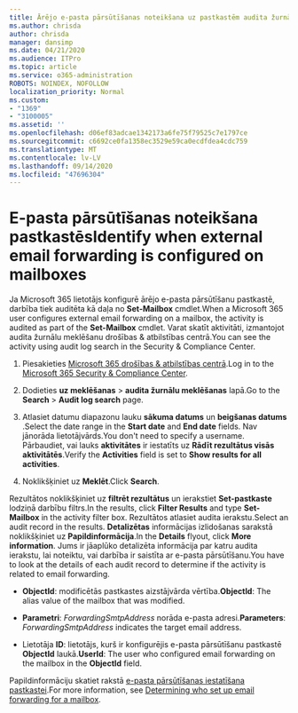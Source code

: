 ```yaml
---
title: Ārējo e-pasta pārsūtīšanas noteikšana uz pastkastēm audita žurnālos
ms.author: chrisda
author: chrisda
manager: dansimp
ms.date: 04/21/2020
ms.audience: ITPro
ms.topic: article
ms.service: o365-administration
ROBOTS: NOINDEX, NOFOLLOW
localization_priority: Normal
ms.custom:
- "1369"
- "3100005"
ms.assetid: ''
ms.openlocfilehash: d06ef83adcae1342173a6fe75f79525c7e1797ce
ms.sourcegitcommit: c6692ce0fa1358ec3529e59ca0ecdfdea4cdc759
ms.translationtype: MT
ms.contentlocale: lv-LV
ms.lasthandoff: 09/14/2020
ms.locfileid: "47696304"
---
```

# <a name="identify-when-external-email-forwarding-is-configured-on-mailboxes"></a><span data-ttu-id="a54cf-102">E-pasta pārsūtīšanas noteikšana pastkastēs</span><span class="sxs-lookup"><span data-stu-id="a54cf-102">Identify when external email forwarding is configured on mailboxes</span></span>

<span data-ttu-id="a54cf-103">Ja Microsoft 365 lietotājs konfigurē ārējo e-pasta pārsūtīšanu pastkastē, darbība tiek auditēta kā daļa no **Set-Mailbox** cmdlet.</span><span class="sxs-lookup"><span data-stu-id="a54cf-103">When a Microsoft 365 user configures external email forwarding on a mailbox, the activity is audited as part of the **Set-Mailbox** cmdlet.</span></span> <span data-ttu-id="a54cf-104">Varat skatīt aktivitāti, izmantojot audita žurnālu meklēšanu drošības & atbilstības centrā.</span><span class="sxs-lookup"><span data-stu-id="a54cf-104">You can see the activity using audit log search in the Security & Compliance Center.</span></span>

1. <span data-ttu-id="a54cf-105">Piesakieties [Microsoft 365 drošības & atbilstības centrā](https://protection.office.com/).</span><span class="sxs-lookup"><span data-stu-id="a54cf-105">Log in to the [Microsoft 365 Security & Compliance Center](https://protection.office.com/).</span></span>

2. <span data-ttu-id="a54cf-106">Dodieties **uz meklēšanas**  >  **audita žurnālu meklēšanas** lapā.</span><span class="sxs-lookup"><span data-stu-id="a54cf-106">Go to the **Search** > **Audit log search** page.</span></span>

3. <span data-ttu-id="a54cf-107">Atlasiet datumu diapazonu lauku **sākuma datums** un **beigšanas datums** .</span><span class="sxs-lookup"><span data-stu-id="a54cf-107">Select the date range in the **Start date** and **End date** fields.</span></span> <span data-ttu-id="a54cf-108">Nav jānorāda lietotājvārds.</span><span class="sxs-lookup"><span data-stu-id="a54cf-108">You don't need to specify a username.</span></span> <span data-ttu-id="a54cf-109">Pārbaudiet, vai lauks **aktivitātes** ir iestatīts uz **Rādīt rezultātus visās aktivitātēs**.</span><span class="sxs-lookup"><span data-stu-id="a54cf-109">Verify the **Activities** field is set to **Show results for all activities**.</span></span>

4. <span data-ttu-id="a54cf-110">Noklikšķiniet uz **Meklēt**.</span><span class="sxs-lookup"><span data-stu-id="a54cf-110">Click **Search**.</span></span>

<span data-ttu-id="a54cf-111">Rezultātos noklikšķiniet uz **filtrēt rezultātus** un ierakstiet **Set-pastkaste** lodziņā darbību filtrs.</span><span class="sxs-lookup"><span data-stu-id="a54cf-111">In the results, click **Filter Results** and type **Set-Mailbox** in the activity filter box.</span></span> <span data-ttu-id="a54cf-112">Rezultātos atlasiet audita ierakstu.</span><span class="sxs-lookup"><span data-stu-id="a54cf-112">Select an audit record in the results.</span></span> <span data-ttu-id="a54cf-113">**Detalizētas** informācijas izlidošanas sarakstā noklikšķiniet uz **Papildinformācija**.</span><span class="sxs-lookup"><span data-stu-id="a54cf-113">In the **Details** flyout, click **More information**.</span></span> <span data-ttu-id="a54cf-114">Jums ir jāaplūko detalizēta informācija par katru audita ierakstu, lai noteiktu, vai darbība ir saistīta ar e-pasta pārsūtīšanu.</span><span class="sxs-lookup"><span data-stu-id="a54cf-114">You have to look at the details of each audit record to determine if the activity is related to email forwarding.</span></span>

- <span data-ttu-id="a54cf-115">**ObjectId**: modificētās pastkastes aizstājvārda vērtība.</span><span class="sxs-lookup"><span data-stu-id="a54cf-115">**ObjectId**: The alias value of the mailbox that was modified.</span></span>

- <span data-ttu-id="a54cf-116">**Parametri**: _ForwardingSmtpAddress_ norāda e-pasta adresi.</span><span class="sxs-lookup"><span data-stu-id="a54cf-116">**Parameters**: _ForwardingSmtpAddress_ indicates the target email address.</span></span>

- <span data-ttu-id="a54cf-117">Lietotāja **ID**: lietotājs, kurš ir konfigurējis e-pasta pārsūtīšanu pastkastē **ObjectId** laukā.</span><span class="sxs-lookup"><span data-stu-id="a54cf-117">**UserId**: The user who configured email forwarding on the mailbox in the **ObjectId** field.</span></span>

<span data-ttu-id="a54cf-118">Papildinformāciju skatiet rakstā [e-pasta pārsūtīšanas iestatīšana pastkastei](https://docs.microsoft.com/microsoft-365/compliance/auditing-troubleshooting-scenarios#determine-who-set-up-email-forwarding-for-a-mailbox).</span><span class="sxs-lookup"><span data-stu-id="a54cf-118">For more information, see [Determining who set up email forwarding for a mailbox](https://docs.microsoft.com/microsoft-365/compliance/auditing-troubleshooting-scenarios#determine-who-set-up-email-forwarding-for-a-mailbox).</span></span>
